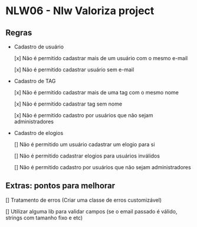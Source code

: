 # NLW06 - Nlw Valoriza project

## Regras

- Cadastro de usuário

  [x] Não é permitido cadastrar mais de um usuário com o mesmo e-mail

  [x] Não é permitido cadastrar usuário sem e-mail

- Cadastro de TAG

  [x] Não é permitido cadastrar mais de uma tag com o mesmo nome

  [x] Não é permitido cadastrar tag sem nome

  [x] Não é permitido cadastro por usuários que não sejam administradores

- Cadastro de elogios

  [] Não é permitido um usuário cadastrar um elogio para si

  [] Não é permitido cadastrar elogios para usuários inválidos

  [] Não é permitido cadastro por usuários que não sejam administradores

## Extras: pontos para melhorar

[] Tratamento de erros (Criar uma classe de erros customizável)

[] Utilizar alguma lib para validar campos (se o email passado é válido, strings com tamanho fixo e etc)
